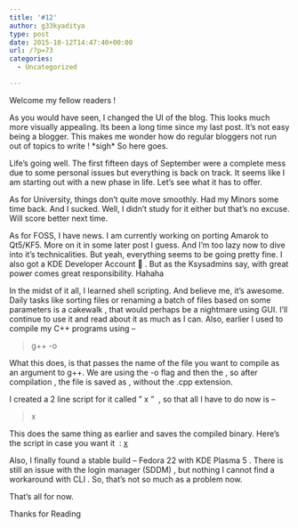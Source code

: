 ```yaml
---
title: '#12'
author: g33kyaditya
type: post
date: 2015-10-12T14:47:40+00:00
url: /?p=73
categories:
  - Uncategorized

---
```

Welcome my fellow readers !

As you would have seen, I changed the UI of the blog. This looks much more visually appealing. Its been a long time since my last post. It&#8217;s not easy being a blogger. This makes me wonder how do regular bloggers not run out of topics to write ! \*sigh\* So here goes.

Life&#8217;s going well. The first fifteen days of September were a complete mess due to some personal issues but everything is back on track. It seems like I am starting out with a new phase in life. Let&#8217;s see what it has to offer.

As for University, things don&#8217;t quite move smoothly. Had my Minors some time back. And I sucked. Well, I didn&#8217;t study for it either but that&#8217;s no excuse. Will score better next time.

As for FOSS, I have news. I am currently working on porting Amarok to Qt5/KF5. More on it in some later post I guess. And I&#8217;m too lazy now to dive into it&#8217;s technicalities. But yeah, everything seems to be going pretty fine. I also got a KDE Developer Account 🙂 . But as the Ksysadmins say, with great power comes great responsibility. Hahaha

In the midst of it all, I learned shell scripting. And believe me, it&#8217;s awesome. Daily tasks like sorting files or renaming a batch of files based on some parameters is a cakewalk , that would perhaps be a nightmare using GUI. I&#8217;ll continue to use it and read about it as much as I can. Also, earlier I used to compile my C++ programs using &#8211;

> g++ <name of file.cpp> -o <name of file>

What this does, is that passes the name of the file you want to compile as an argument to g++. We are using the -o flag and then the <name of file> , so after compilation , the file is saved as <name of file> , without the .cpp extension.

I created a 2 line script for it called &#8221; x &#8221;  , so that all I have to do now is &#8211;

> x <name of file.cpp>

This does the same thing as earlier and saves the compiled binary. Here&#8217;s the script in case you want it  : [x][1]

Also, I finally found a stable build &#8211; Fedora 22 with KDE Plasma 5 . There is still an issue with the login manager (SDDM) , but nothing I cannot find a workaround with CLI . So, that&#8217;s not so much as a problem now.

That&#8217;s all for now.

Thanks for Reading

 [1]: https://github.com/g33kyaditya/Scripts/blob/master/x
